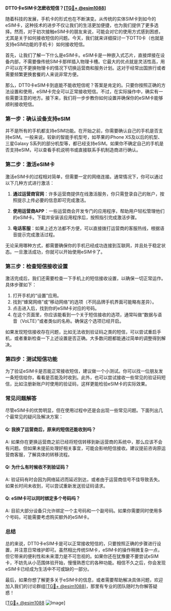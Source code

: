 **DTT0卡eSIM卡怎麽收短信？[[TG💪+ @esim1088](https://t.me/s/esim1088)]**

随着科技的发展，手机卡的形式也在不断演变。从传统的实体SIM卡到如今的eSIM卡，这种技术的进步不仅让我们的生活更加便捷，也为我们提供了更多选择。然而，对于初次接触eSIM卡的朋友来说，可能会对它的使用方式感到困惑，尤其是关于如何接收短信的问题。今天，我们就来详细探讨一下DTT0卡（也就是支持eSIM功能的手机卡）如何接收短信。

首先，让我们了解一下什么是eSIM卡。eSIM卡是一种嵌入式芯片，直接焊接在设备内部，不需要像传统SIM卡那样插入物理卡槽。它最大的优点就是灵活性高，用户可以在不更换物理卡的情况下切换运营商和服务计划。这对于经常出国旅行或者需要频繁更换套餐的人来说非常方便。

那么，DTT0卡eSIM卡到底能不能收短信呢？答案是肯定的。只要你按照正确的方法设置和使用，eSIM卡完全可以正常接收短信。不过，在实际操作中，确实有一些需要注意的地方。接下来，我们将一步步教你如何设置并确保你的eSIM卡能够顺利接收短信。

### 第一步：确认设备支持eSIM

并不是所有的手机都支持eSIM功能。在开始之前，你需要确认自己的手机是否支持eSIM。一般来说，较新的智能手机型号，如苹果的iPhone XS及以后的机型、三星Galaxy S系列的部分机型等，都已经支持eSIM。如果你不确定自己的手机是否支持eSIM，可以查看手机说明书或直接联系手机制造商进行确认。

### 第二步：激活eSIM卡

激活eSIM卡的过程相对简单，但需要一定的网络连接。通常情况下，你可以通过以下几种方式进行激活：

1. **通过运营商官网**：许多运营商提供在线激活服务，你只需登录自己的账户，按照提示上传必要的信息即可完成激活。
   
2. **使用运营商APP**：一些运营商会开发专门的应用程序，帮助用户轻松管理他们的eSIM卡。下载并安装该应用程序后，按照指引完成激活步骤。

3. **电话客服**：如果上述方法都不方便，可以直接拨打运营商的客服热线，根据语音提示完成激活过程。

无论采用哪种方式，都需要确保你的手机已经成功连接到互联网，并且处于稳定状态。一旦激活成功，你就可以开始使用eSIM卡了。

### 第三步：检查短信接收设置

激活完成后，我们还需要检查一下手机上的短信接收设置，以确保一切正常运作。具体步骤如下：

1. 打开手机的“设置”应用。
2. 找到“蜂窝网络”或“移动网络”的选项（不同品牌手机界面可能略有差异）。
3. 点击进入后，找到你的eSIM卡对应的号码。
4. 在这个页面里，你应该能看到一个关于短信接收的选项，通常叫做“数据与语音（VoLTE）”或者类似的名称。确保这个选项已经开启。

如果发现短信接收存在问题，比如无法收到验证码之类的短信，可以尝试重启手机，或者重新检查一下上述设置是否正确。大多数问题都能通过简单的调整得到解决。

### 第四步：测试短信功能

为了验证eSIM卡是否能正常接收短信，建议做一个小测试。你可以找一位朋友发一条短信给你，看看是否能及时收到。此外，也可以尝试接收一些常见的验证码短信，比如注册新账户时使用的验证码，这样更能检验eSIM卡的实际效果。

### 常见问题解答

尽管eSIM卡的优势明显，但在使用过程中还是会出现一些常见问题。下面列出几个最常见的疑问及解决方案：

#### Q: 我换了运营商后，原来的短信还能收到吗？
A: 如果你在更换运营商之前已经将短信转移到新运营商的系统中，那么应该不会有问题。但如果未提前处理好相关事宜，可能会影响短信接收。建议提前咨询原运营商客服，了解具体的转移流程。

#### Q: 为什么有时候收不到验证码？
A: 验证码有时会因为网络延迟而延迟到达，或者由于运营商信号不佳导致丢失。如果长时间未收到，可以尝试重新发送验证码请求。

#### Q: eSIM卡可以同时绑定多个号码吗？
A: 目前大部分设备只允许绑定一个主号码和一个副号码。如果你需要同时使用多个号码，可能需要考虑购买额外的eSIM卡。

### 总结

总的来说，DTT0卡eSIM卡是可以正常接收短信的，只要按照正确的步骤进行设置，并注意日常维护即可。虽然相比传统SIM卡，eSIM卡的操作稍微复杂一点，但它带来的便利性和未来潜力是不可忽视的。如果你还在犹豫要不要尝试eSIM卡，不妨先从小范围体验开始，慢慢熟悉它的各种功能。相信不久之后，你会发现eSIM卡已经成为生活中不可或缺的一部分。

最后，如果你想了解更多关于eSIM卡的信息，或者需要帮助解决具体问题，欢迎加入我们的讨论群组[[TG💪+ @esim1088](https://t.me/s/esim1088)]，那里有专业的团队随时为你解答疑惑！

[[TG💪+ @esim1088](https://t.me/s/esim1088) ![Image](https://i.postimg.cc/4NQfJmqS/Snipaste-2025-05-13-00-14-12.png)]